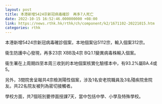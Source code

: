 ```yaml
---
layout: post
title: 本港新增5424宗新冠病毒確診　再多7人死亡
date: 2022-10-15 16:52:46.000000000 +08:00
link: https://news.rthk.hk/rthk/ch/component/k2/1671102-20221015.htm
categories: rthk
---
```


本港新增5424宗新冠病毒確診個案，本地個案佔5112宗，輸入個案312宗。

衞生防護中心發現，再多23宗 XBB及4宗 BQ.1.1變異病毒株輸入個案。

衞生署在上周期四至本周三收到的本地個案核實化驗樣本中，有93.2%屬BA.4或5。

另外，3間院舍呈報共4宗檢測陽性個案，涉及1名安老院職員及3名殘疾院舍院友。共22名院友被列為密切接觸者。

學校方面，共7個班別要停面授課7天，當中包括中學、小學及特殊學校。
